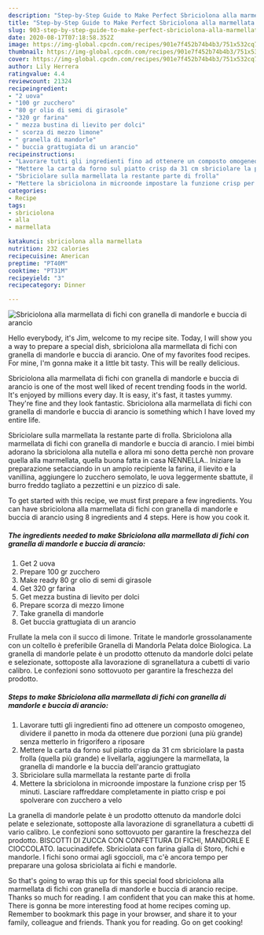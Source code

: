 ```yaml
---
description: "Step-by-Step Guide to Make Perfect Sbriciolona alla marmellata di fichi con granella di mandorle e buccia di arancio"
title: "Step-by-Step Guide to Make Perfect Sbriciolona alla marmellata di fichi con granella di mandorle e buccia di arancio"
slug: 903-step-by-step-guide-to-make-perfect-sbriciolona-alla-marmellata-di-fichi-con-granella-di-mandorle-e-buccia-di-arancio
date: 2020-08-17T07:18:58.352Z
image: https://img-global.cpcdn.com/recipes/901e7f452b74b4b3/751x532cq70/sbriciolona-alla-marmellata-di-fichi-con-granella-di-mandorle-e-buccia-di-arancio-recipe-main-photo.jpg
thumbnail: https://img-global.cpcdn.com/recipes/901e7f452b74b4b3/751x532cq70/sbriciolona-alla-marmellata-di-fichi-con-granella-di-mandorle-e-buccia-di-arancio-recipe-main-photo.jpg
cover: https://img-global.cpcdn.com/recipes/901e7f452b74b4b3/751x532cq70/sbriciolona-alla-marmellata-di-fichi-con-granella-di-mandorle-e-buccia-di-arancio-recipe-main-photo.jpg
author: Lily Herrera
ratingvalue: 4.4
reviewcount: 21324
recipeingredient:
- "2 uova"
- "100 gr zucchero"
- "80 gr olio di semi di girasole"
- "320 gr farina"
- " mezza bustina di lievito per dolci"
- " scorza di mezzo limone"
- " granella di mandorle"
- " buccia grattugiata di un arancio"
recipeinstructions:
- "Lavorare tutti gli ingredienti fino ad ottenere un composto omogeneo, dividere il panetto in moda da ottenere due porzioni (una più grande) senza metterlo in frigorifero a riposare"
- "Mettere la carta da forno sul piatto crisp da 31 cm sbriciolare la pasta frolla (quella più grande) e livellarla, aggiungere la marmellata, la granella di mandorle e la buccia dell&#39;arancio grattugiato"
- "Sbriciolare sulla marmellata la restante parte di frolla"
- "Mettere la sbriciolona in microonde impostare la funzione crisp per 15 minuti. Lasciare raffreddare completamente in piatto crisp e poi spolverare con zucchero a velo"
categories:
- Recipe
tags:
- sbriciolona
- alla
- marmellata

katakunci: sbriciolona alla marmellata 
nutrition: 232 calories
recipecuisine: American
preptime: "PT40M"
cooktime: "PT31M"
recipeyield: "3"
recipecategory: Dinner

---
```



![Sbriciolona alla marmellata di fichi con granella di mandorle e buccia di arancio](https://img-global.cpcdn.com/recipes/901e7f452b74b4b3/751x532cq70/sbriciolona-alla-marmellata-di-fichi-con-granella-di-mandorle-e-buccia-di-arancio-recipe-main-photo.jpg)

Hello everybody, it's Jim, welcome to my recipe site. Today, I will show you a way to prepare a special dish, sbriciolona alla marmellata di fichi con granella di mandorle e buccia di arancio. One of my favorites food recipes. For mine, I'm gonna make it a little bit tasty. This will be really delicious.

Sbriciolona alla marmellata di fichi con granella di mandorle e buccia di arancio is one of the most well liked of recent trending foods in the world. It's enjoyed by millions every day. It is easy, it's fast, it tastes yummy. They're fine and they look fantastic. Sbriciolona alla marmellata di fichi con granella di mandorle e buccia di arancio is something which I have loved my entire life.

Sbriciolare sulla marmellata la restante parte di frolla. Sbriciolona alla marmellata di fichi con granella di mandorle e buccia di arancio. I miei bimbi adorano la sbriciolona alla nutella e allora mi sono detta perchè non provare quella alla marmellata, quella buona fatta in casa NENNELLA.. Iniziare la preparazione setacciando in un ampio recipiente la farina, il lievito e la vanillina, aggiungere lo zucchero semolato, le uova leggermente sbattute, il burro freddo tagliato a pezzettini e un pizzico di sale.


To get started with this recipe, we must first prepare a few ingredients. You can have sbriciolona alla marmellata di fichi con granella di mandorle e buccia di arancio using 8 ingredients and 4 steps. Here is how you cook it.

<!--inarticleads1-->

##### The ingredients needed to make Sbriciolona alla marmellata di fichi con granella di mandorle e buccia di arancio:

1. Get 2 uova
1. Prepare 100 gr zucchero
1. Make ready 80 gr olio di semi di girasole
1. Get 320 gr farina
1. Get  mezza bustina di lievito per dolci
1. Prepare  scorza di mezzo limone
1. Take  granella di mandorle
1. Get  buccia grattugiata di un arancio


Frullate la mela con il succo di limone. Tritate le mandorle grossolanamente con un coltello è preferibile Granella di Mandorla Pelata dolce Biologica. La granella di mandorle pelate è un prodotto ottenuto da mandorle dolci pelate e selezionate, sottoposte alla lavorazione di sgranellatura a cubetti di vario calibro. Le confezioni sono sottovuoto per garantire la freschezza del prodotto. 

<!--inarticleads2-->

##### Steps to make Sbriciolona alla marmellata di fichi con granella di mandorle e buccia di arancio:

1. Lavorare tutti gli ingredienti fino ad ottenere un composto omogeneo, dividere il panetto in moda da ottenere due porzioni (una più grande) senza metterlo in frigorifero a riposare
1. Mettere la carta da forno sul piatto crisp da 31 cm sbriciolare la pasta frolla (quella più grande) e livellarla, aggiungere la marmellata, la granella di mandorle e la buccia dell&#39;arancio grattugiato
1. Sbriciolare sulla marmellata la restante parte di frolla
1. Mettere la sbriciolona in microonde impostare la funzione crisp per 15 minuti. Lasciare raffreddare completamente in piatto crisp e poi spolverare con zucchero a velo


La granella di mandorle pelate è un prodotto ottenuto da mandorle dolci pelate e selezionate, sottoposte alla lavorazione di sgranellatura a cubetti di vario calibro. Le confezioni sono sottovuoto per garantire la freschezza del prodotto. BISCOTTI DI ZUCCA CON CONFETTURA DI FICHI, MANDORLE E CIOCCOLATO. lacucinadifefe. Sbriciolata con farina gialla di Storo, fichi e mandorle. I fichi sono ormai agli sgoccioli, ma c&#39;è ancora tempo per preparare una golosa sbriciolata ai fichi e mandorle. 

So that's going to wrap this up for this special food sbriciolona alla marmellata di fichi con granella di mandorle e buccia di arancio recipe. Thanks so much for reading. I am confident that you can make this at home. There is gonna be more interesting food at home recipes coming up. Remember to bookmark this page in your browser, and share it to your family, colleague and friends. Thank you for reading. Go on get cooking!
